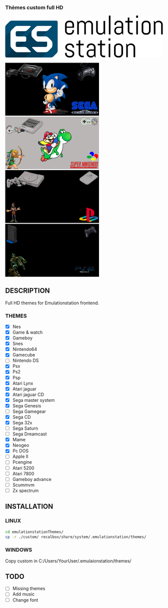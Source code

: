 ### Thèmes custom full HD ###

![logo](docs/ES-logo.png)

<p float="left">
  <img src="custom/megadrive/art/gen_art.png" width="300" />
  <img src="custom/snes/art/snes_art.png" width="300" /> 
  <img src="custom/psx/art/psx_art.png" width="300" />
  <img src="custom/ps2/art/ps2_art.png" width="300" />
</p>


## DESCRIPTION

Full HD themes for Emulationstation frontend.

### THEMES

- [x] Nes
- [x] Game & watch
- [x] Gameboy
- [x] Snes
- [x] Nintendo64
- [x] Gamecube
- [ ] Nintendo DS
- [x] Psx
- [x] Ps2
- [x] Psp
- [x] Atari Lynx
- [x] Atari jaguar
- [x] Atari jaguar CD
- [x] Sega master system
- [x] Sega Genesis
- [ ] Sega Gamegear
- [x] Sega CD
- [x] Sega 32x
- [ ] Sega Saturn
- [ ] Sega Dreamcast
- [x] Mame
- [x] Neogeo
- [x] Pc DOS
- [ ] Apple II
- [ ] Pcengine
- [ ] Atari 5200
- [ ] Atari 7800
- [ ] Gameboy advance
- [ ] Scummvm
- [ ] Zx spectrum

## INSTALLATION

### LINUX

```bash
cd emulationstationThemes/
cp -r ./custom/ recalbox/share/system/.emulationstation/themes/
```

### WINDOWS

Copy custom in C:/Users/YourUser/.emulaionstation/themes/

## TODO

- [ ] Missing themes
- [ ] Add music
- [ ] Change font